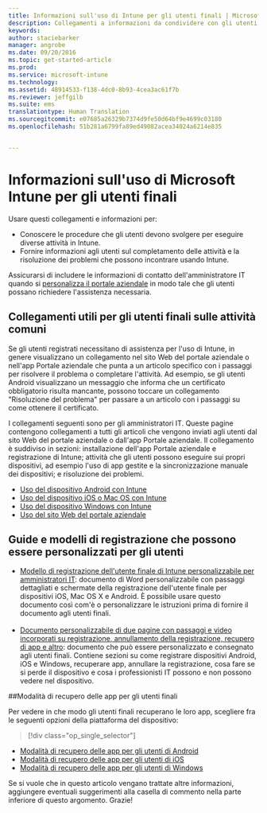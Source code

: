 ```yaml
---
title: Informazioni sull'uso di Intune per gli utenti finali | Microsoft Intune
description: Collegamenti a informazioni da condividere con gli utenti finali
keywords: 
author: staciebarker
manager: angrobe
ms.date: 09/20/2016
ms.topic: get-started-article
ms.prod: 
ms.service: microsoft-intune
ms.technology: 
ms.assetid: 48914533-f138-4dc0-8b93-4cea3ac61f7b
ms.reviewer: jeffgilb
ms.suite: ems
translationtype: Human Translation
ms.sourcegitcommit: e07685a26329b7374d9fe50d64bf9e4699c03180
ms.openlocfilehash: 51b281a6799fa89ed49082acea34024a6214e835


---
```




# Informazioni sull'uso di Microsoft Intune per gli utenti finali

Usare questi collegamenti e informazioni per:

- Conoscere le procedure che gli utenti devono svolgere per eseguire diverse attività in Intune.
- Fornire informazioni agli utenti sul completamento delle attività e la risoluzione dei problemi che possono incontrare usando Intune.

Assicurarsi di includere le informazioni di contatto dell'amministratore IT quando si [personalizza il portale aziendale](/Intune/get-started/start-with-a-paid-subscription-to-microsoft-intune-step-7) in modo tale che gli utenti possano richiedere l'assistenza necessaria.


## Collegamenti utili per gli utenti finali sulle attività comuni

Se gli utenti registrati necessitano di assistenza per l'uso di Intune, in genere visualizzano un collegamento nel sito Web del portale aziendale o nell'app Portale aziendale che punta a un articolo specifico con i passaggi per risolvere il problema o completare l'attività. Ad esempio, se gli utenti Android visualizzano un messaggio che informa che un certificato obbligatorio risulta mancante, possono toccare un collegamento "Risoluzione del problema" per passare a un articolo con i passaggi su come ottenere il certificato. 

I collegamenti seguenti sono per gli amministratori IT. Queste pagine contengono collegamenti a tutti gli articoli che vengono inviati agli utenti dal sito Web del portale aziendale o dall'app Portale aziendale. Il collegamento è suddiviso in sezioni: installazione dell'app Portale aziendale e registrazione di Intune; attività che gli utenti possono eseguire sui propri dispositivi, ad esempio l'uso di app gestite e la sincronizzazione manuale dei dispositivi; e risoluzione dei problemi.

- [Uso del dispositivo Android con Intune](/Intune/EndUser/using-your-android-device-with-intune)
- [Uso del dispositivo iOS o Mac OS con Intune](/Intune/EndUser/using-your-ios-or-mac-os-x-device-with-intune)
- [Uso del dispositivo Windows con Intune](/Intune/EndUser/using-your-windows-device-with-intune)
- [Uso del sito Web del portale aziendale](/Intune/EndUser/using-the-intune-company-portal-website)


## Guide e modelli di registrazione che possono essere personalizzati per gli utenti

- [Modello di registrazione dell'utente finale di Intune personalizzabile per amministratori IT](https://gallery.technet.microsoft.com/End-user-Intune-enrollment-55dfd64a): documento di Word personalizzabile con passaggi dettagliati e schermate della registrazione dell'utente finale per dispositivi iOS, Mac OS X e Android. È possibile usare questo documento così com'è o personalizzare le istruzioni prima di fornire il documento agli utenti finali.</br></br>
- [Documento personalizzabile di due pagine con passaggi e video incorporati su registrazione, annullamento della registrazione, recupero di app e altro](https://gallery.technet.microsoft.com/Intune-End-User-Enrollment-3a0c9b0c#content): documento che può essere personalizzato e consegnato agli utenti finali. Contiene sezioni su come registrare dispositivi Android, iOS e Windows, recuperare app, annullare la registrazione, cosa fare se si perde il dispositivo e cosa i professionisti IT possono e non possono vedere nel dispositivo.

##Modalità di recupero delle app per gli utenti finali

Per vedere in che modo gli utenti finali recuperano le loro app, scegliere fra le seguenti opzioni della piattaforma del dispositivo:

> [!div class="op_single_selector"]
- [Modalità di recupero delle app per gli utenti di Android](how-your-android-users-get-their-apps.md)
- [Modalità di recupero delle app per gli utenti di iOS](how-your-ios-users-get-their-apps.md)
- [Modalità di recupero delle app per gli utenti di Windows](how-your-windows-users-get-their-apps.md)



Se si vuole che in questo articolo vengano trattate altre informazioni, aggiungere eventuali suggerimenti alla casella di commento nella parte inferiore di questo argomento. Grazie!



<!--HONumber=Sep16_HO3-->


